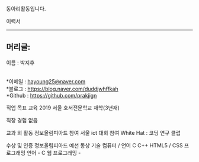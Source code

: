 
동아리활동입니다.


이력서 
<hr>
<h2> 머리글: </h2>

이름 : 박지후 <br><br>
  
*이메일 : hayoung25@naver.com <br>
*블로그 : https://blog.naver.com/duddjwhffkah <br>
*Github : https://github.com/prakjign <br>

직업 목표
교육
2019 서울 호서전문학교 재학(3년재)

직장 경험
없음  

교과 외 활동
정보올림피아드 참여 
서울 ict 대회 참여 
White Hat : 코딩 연구 클럽

수상 및 인증
정보올림피아드 예선 동상 
기술
컴퓨터 / 언어 C C++  HTML5 / CSS
프로그래밍 언어 - C 웹 프로그래밍 -
